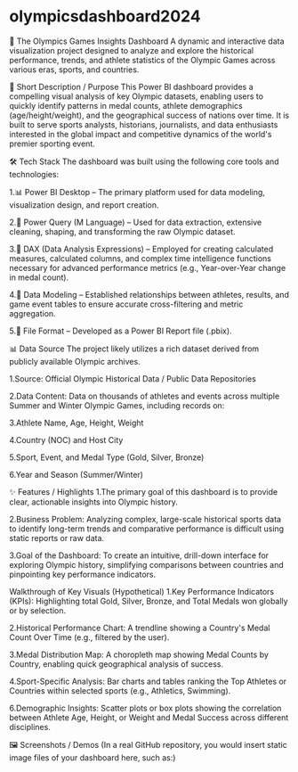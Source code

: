 # olympicsdashboard2024
🥇 The Olympics Games Insights Dashboard
A dynamic and interactive data visualization project designed to analyze and explore the historical performance, trends, and athlete statistics of the Olympic Games across various eras, sports, and countries.

🎯 Short Description / Purpose
This Power BI dashboard provides a compelling visual analysis of key Olympic datasets, enabling users to quickly identify patterns in medal counts, athlete demographics (age/height/weight), and the geographical success of nations over time. It is built to serve sports analysts, historians, journalists, and data enthusiasts interested in the global impact and competitive dynamics of the world's premier sporting event.

🛠️ Tech Stack
The dashboard was built using the following core tools and technologies:

1.📊 Power BI Desktop – The primary platform used for data modeling, visualization design, and report creation.

2.📂 Power Query (M Language) – Used for data extraction, extensive cleaning, shaping, and transforming the raw Olympic dataset.

3.🧠 DAX (Data Analysis Expressions) – Employed for creating calculated measures, calculated columns, and complex time intelligence functions necessary for advanced performance metrics (e.g., Year-over-Year change in medal count).

4.📝 Data Modeling – Established relationships between athletes, results, and game event tables to ensure accurate cross-filtering and metric aggregation.

5.📁 File Format – Developed as a Power BI Report file (.pbix).

📊 Data Source
The project likely utilizes a rich dataset derived from publicly available Olympic archives.

1.Source: Official Olympic Historical Data / Public Data Repositories

2.Data Content: Data on thousands of athletes and events across multiple Summer and Winter Olympic Games, including records on:

3.Athlete Name, Age, Height, Weight

4.Country (NOC) and Host City

5.Sport, Event, and Medal Type (Gold, Silver, Bronze)

6.Year and Season (Summer/Winter)

✨ Features / Highlights
1.The primary goal of this dashboard is to provide clear, actionable insights into Olympic history.

2.Business Problem: Analyzing complex, large-scale historical sports data to identify long-term trends and comparative performance is difficult using static reports or raw data.

3.Goal of the Dashboard: To create an intuitive, drill-down interface for exploring Olympic history, simplifying comparisons between countries and pinpointing key performance indicators.

Walkthrough of Key Visuals (Hypothetical)
1.Key Performance Indicators (KPIs): Highlighting total Gold, Silver, Bronze, and Total Medals won globally or by selection.

2.Historical Performance Chart: A trendline showing a Country's Medal Count Over Time (e.g., filtered by the user).

3.Medal Distribution Map: A choropleth map showing Medal Counts by Country, enabling quick geographical analysis of success.

4.Sport-Specific Analysis: Bar charts and tables ranking the Top Athletes or Countries within selected sports (e.g., Athletics, Swimming).

6.Demographic Insights: Scatter plots or box plots showing the correlation between Athlete Age, Height, or Weight and Medal Success across different disciplines.

🖼️ Screenshots / Demos
(In a real GitHub repository, you would insert static image files of your dashboard here, such as:)
